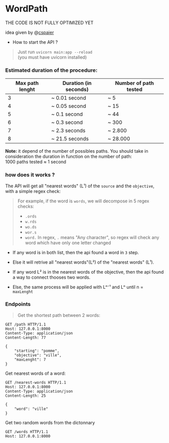 # WordPath
THE CODE IS NOT FULLY OPTIMIZED YET


idea given by @[cspaier](https://github.com/cspaier)


* How to start the API ?
> Just run `uvicorn main:app --reload` </br>
> (you must have uvicorn installed)


### Estimated duration of the procedure:
|Max path lenght|Duration (in seconds)| Number of path tested|
|--|--|--| 
|3|~ 0.01 second| ~ 5
|4|~ 0.05 second|~ 15
|5|~ 0.1 second|~ 44
|6|~ 0.3 second|~ 300
|7| ~ 2.3 seconds|~ 2.800
|8| ~ 21.5 seconds|~ 28.000

**Note:** it depend of the number of possibles paths.
You should take in consideration the duration in function on the number of path: </br>
1000 paths tested ≈ 1 second

### how does it works ?
The API will get all "nearest words" (L¹) of the `source` and the `objective`, with a simple regex check:
> For example, if the word is `words`, we will decompose in 5 regex checks:
> * `.ords`
> * `w.rds`
> * `wo.ds`
> * `wor.s`
> * `word.`
> In regex, `.` means "Any character", so regex will check any word which have only one letter changed

- If any word is in both list, then the api found a word in `3` step.

- Else it will retrive all "nearest words"(L²) of the "nearest words" (L¹).


- If any word L² is in the nearest words of the objective, then the api found a way to connect thooses two words.

- Else, the same process will be applied with Lⁿ⁻¹ and Lⁿ until n = `maxLenght`


### Endpoints
> Get the shortest path between 2 words:
```http
GET /path HTTP/1.1
Host: 127.0.0.1:8000
Content-Type: application/json
Content-Length: 77

{
    "starting": "pomme",
    "objective": "ville",
    "maxLenght": 7
}
```

Get nearest words of a word:
```http
GET /nearest-words HTTP/1.1
Host: 127.0.0.1:8000
Content-Type: application/json
Content-Length: 25

{
    "word": "ville"
}
```

Get two random words from the dictonnary
```http
GET /words HTTP/1.1
Host: 127.0.0.1:8000
```
